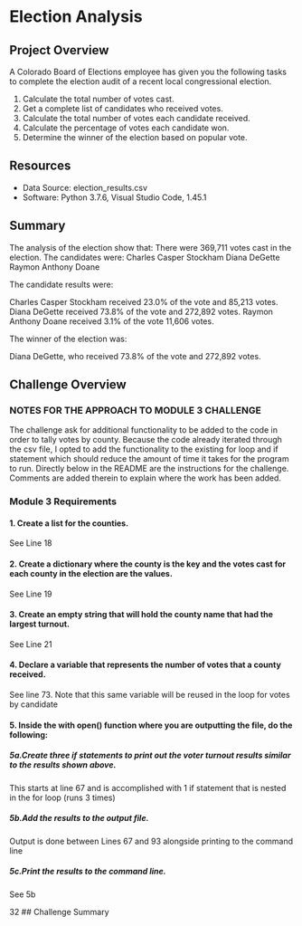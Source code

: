 # Election Analysis

## Project Overview
A Colorado Board of Elections employee has given you the following tasks to complete the election audit of a recent local congressional election.

1. Calculate the total number of votes cast.
2. Get a complete list of candidates who received votes.
3. Calculate the total number of votes each candidate received.
4. Calculate the percentage of votes each candidate won.
5. Determine the winner of the election based on popular vote.

## Resources
- Data Source: election_results.csv
- Software: Python 3.7.6, Visual Studio Code, 1.45.1

## Summary
The analysis of the election show that:
There were 369,711 votes cast in the election.
The candidates were:
Charles Casper Stockham
Diana DeGette
Raymon Anthony Doane

The candidate results were:

Charles Casper Stockham received 23.0% of the vote and 85,213 votes.
Diana DeGette received 73.8% of the vote and 272,892 votes.
Raymon Anthony Doane received 3.1% of the vote 11,606 votes.

The winner of the election was:

Diana DeGette, who received 73.8% of the vote and 272,892 votes.

## Challenge Overview

### NOTES FOR THE APPROACH TO MODULE 3 CHALLENGE
The challenge ask for additional functionality to be added to the code in order to tally votes by county. Because the code already iterated through the csv file, I opted to add the functionality to the existing for loop and if statement which should reduce the amount of time it takes for the program to run. Directly below in the README are the instructions for the challenge. Comments are added therein to explain where the work has been added. 

### Module 3 Requirements

#### 1. Create a list for the counties.
See Line 18
#### 2. Create a dictionary where the county is the key and the votes cast for each county in the election are the values.
See Line 19
#### 3. Create an empty string that will hold the county name that had the largest turnout.
See Line 21
#### 4. Declare a variable that represents the number of votes that a county received.
See line 73. Note that this same variable will be reused in the loop for votes by candidate
#### 5. Inside the with open() function where you are outputting the file, do the following:
##### 5a.Create three if statements to print out the voter turnout results similar to the results shown above.
This starts at line 67 and is accomplished with 1 if statement that is nested in the for loop (runs 3 times)
##### 5b.Add the results to the output file.
Output is done between Lines 67 and 93 alongside printing to the command line
##### 5c.Print the results to the command line.
See 5b 

32 ## Challenge Summary

